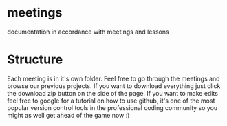 # meetings
documentation in accordance with meetings and lessons

# Structure
Each meeting is in it's own folder. Feel free to go through the meetings and browse our previous projects.
If you want to download everything just click the download zip button on the side of the page.
If you want to make edits feel free to google for a tutorial on how to use github, it's one of the most popular version control tools in the professional coding community so you might as well get ahead of the game now :)
